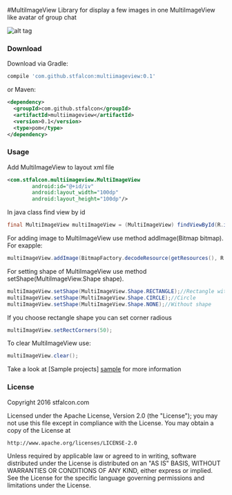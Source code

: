 #MultiImageView
Library for display a few images in one MultiImageView like avatar of group chat

![alt tag](http://i.imgur.com/S4QoKVB.gif)

### Download

Download via Gradle:
```gradle
compile 'com.github.stfalcon:multiimageview:0.1'
```

or Maven:
```xml
<dependency>
  <groupId>com.github.stfalcon</groupId>
  <artifactId>multiimageview</artifactId>
  <version>0.1</version>
  <type>pom</type>
</dependency>
```

### Usage
Add MultiImageView to layout xml file
```xml
<com.stfalcon.multiimageview.MultiImageView
        android:id="@+id/iv"
        android:layout_width="100dp"
        android:layout_height="100dp"/>
```
In java class find view by id
```java
final MultiImageView multiImageView = (MultiImageView) findViewById(R.id.iv);
```
For adding image to MultiImageView use method addImage(Bitmap bitmap). For exapple:
```java
multiImageView.addImage(BitmapFactory.decodeResource(getResources(), R.drawable.avatar1));
```
For setting shape of MultiImageView use method setShape(MultiImageView.Shape shape).
```java
multiImageView.setShape(MultiImageView.Shape.RECTANGLE);//Rectangle with round corners
multiImageView.setShape(MultiImageView.Shape.CIRCLE);//Circle
multiImageView.setShape(MultiImageView.Shape.NONE);//Without shape
```
If you choose rectangle shape you can set corner radious
```java
multiImageView.setRectCorners(50);
```
To clear MultiImageView use:
```java
multiImageView.clear();
```


Take a look at [Sample projects] [sample] for more information

### License 

Copyright 2016 stfalcon.com

Licensed under the Apache License, Version 2.0 (the "License");
you may not use this file except in compliance with the License.
You may obtain a copy of the License at

    http://www.apache.org/licenses/LICENSE-2.0

Unless required by applicable law or agreed to in writing, software
distributed under the License is distributed on an "AS IS" BASIS,
WITHOUT WARRANTIES OR CONDITIONS OF ANY KIND, either express or implied.
See the License for the specific language governing permissions and
limitations under the License.



[sample]: <https://github.com/stfalcon-studio/MultiImageView/tree/master/sample>
